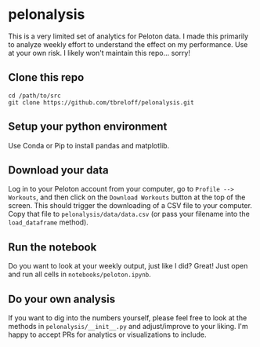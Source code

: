 # pelonalysis

This is a very limited set of analytics for Peloton data.  I made this primarily to analyze weekly effort to understand the effect on my performance. Use at your own risk.  I likely won't maintain this repo... sorry!

## Clone this repo

```
cd /path/to/src
git clone https://github.com/tbreloff/pelonalysis.git
```

## Setup your python environment

Use Conda or Pip to install pandas and matplotlib.

## Download your data

Log in to your Peloton account from your computer, go to `Profile --> Workouts`, and then click on the `Download Workouts` button at the top of the screen.  This should trigger the downloading of a CSV file to your computer.  Copy that file to `pelonalysis/data/data.csv` (or pass your filename into the `load_dataframe` method).

## Run the notebook

Do you want to look at your weekly output, just like I did? Great! Just open and run all cells in `notebooks/peloton.ipynb`.

## Do your own analysis

If you want to dig into the numbers yourself, please feel free to look at the methods in `pelonalysis/__init__.py` and adjust/improve to your liking.  I'm happy to accept PRs for analytics or visualizations to include.
